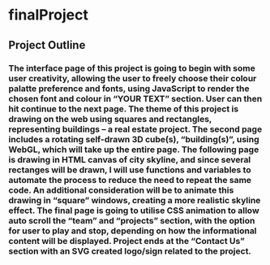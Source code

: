 # finalProject

## Project Outline

### The interface page of this project is going to begin with some user creativity, allowing the user to freely choose their colour palatte preference and fonts, using JavaScript to render the chosen font and colour in “YOUR TEXT” section. User can then hit continue to the next page. The theme of this project is drawing on the web using squares and rectangles, representing buildings – a real estate project. The second page includes a rotating self-drawn 3D cube(s), “building(s)”, using WebGL, which will take up the entire page. The following page is drawing in HTML canvas of city skyline, and since several rectanges will be drawn, I will use functions and variables to automate the process to reduce the need to repeat the same code. An additional consideration will be to animate this drawing in “square” windows, creating a more realistic skyline effect. The final page is going to utilise CSS animation to allow auto scroll the “team” and “projects” section, with the option for user to play and stop, depending on how the informational content will be displayed. Project ends at the “Contact Us” section with an SVG created logo/sign related to the project.  

